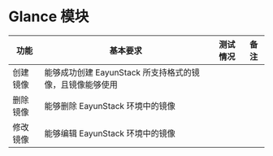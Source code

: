 # Glance 模块

|功能|基本要求|测试情况|备注|
|----|--------|--------|----|
|创建镜像|能够成功创建 EayunStack 所支持格式的镜像，且镜像能够使用|||
|删除镜像|能够删除 EayunStack 环境中的镜像|||
|修改镜像|能够编辑 EayunStack 环境中的镜像|||

